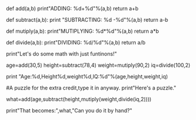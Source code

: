 def add(a,b)
    print"ADDING: %d+%d"%(a,b)
    return a+b

def subtract(a,b):
    print "SUBTRACTING: %d -%d"%(a,b)
    return a-b

def mutiply(a,b):
    print"MUTIPLYING: %d*%d"%(a,b)
    return a*b

def divide(a,b):
    print"DIVIDING: %d/%d"%(a,b)
    return a/b

print"Let's do some math with just funtinons!"

age=add(30,5)
height=subtract(78,4)
weight=mutiply(90,2)
iq=divide(100,2)

print "Age:%d,Height%d,weight%d,IQ:%d"%(age,height,weight,iq)

#A puzzle for the extra credit,type it in anyway.
print"Here's a puzzle."

what=add(age,subtract(height,mutiply(weight,divide(iq,2))))

print"That becomes:",what,"Can you do it by hand?"
